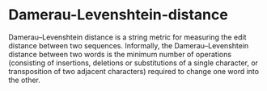 # Damerau-Levenshtein-distance
Damerau–Levenshtein distance is a string metric for measuring the edit distance between two sequences. Informally, the Damerau–Levenshtein distance between two words is the minimum number of operations (consisting of insertions, deletions or substitutions of a single character, or transposition of two adjacent characters) required to change one word into the other. 
